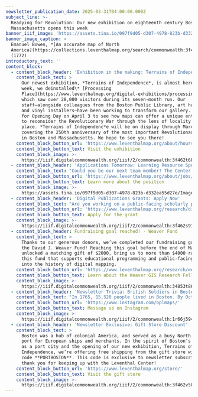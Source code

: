 ```yaml
---
newsletter_publication_date: 2025-03-31T04:00:00.000Z
subject_line: >-
  Readying for Revolution: Our new exhibition on eighteenth century Boston and
  Massachusetts opens this week
banner_iiif_image: 'https://assets.tina.io/097f9d05-d307-4978-823b-d332ea55d27e/toi default.jpg'
banner_image_caption: >
  Emanuel Bowen, *[An accurate map of North
  America](https://collections.leventhalmap.org/search/commonwealth:3f462v674)*
  (1772)
introductory_text: ''
content_block:
  - content_block_header: 'Exhibition in the making: Terrains of Independence '
    content_block_text: >
      Our newest exhibition, *Terrains of Independence*, is almost here! Last
      week, we deinstalled\* [Processing
      Place](https://www.leventhalmap.org/digital-exhibitions/processing-place/)\*,
      which saw over 28,000 visitors during its seven-month run. Our
      staff—alongside colleagues from the Boston Public Library, art hangers,
      and vinyl installers—have been working to transform our gallery. Join us
      for Opening Day on April 3 to see how maps can offer a unique entry point
      to reconsider the Revolutionary War through the lens of locality and
      place. *Terrains of Independenc*e will be on display through March 2026,
      covering the 250th anniversary of the most important Revolutionary moments
      in Boston and Massachusetts. We hope to see you there!
    content_block_button_url: 'https://www.leventhalmap.org/about/hours-directions/'
    content_block_button_text: Visit the exhibition
    content_block_image: >-
      https://iiif.digitalcommonwealth.org/iiif/2/commonwealth:3f462t686/176,378,3587,5810/,1200/0/default.jpg
  - content_block_header: 'Applications Tomorrow: Learning Resource Specialist '
    content_block_text: "Could you be our next team member? The Center is searching for a\_**Learning Resource Specialist**. We are looking for someone with the knowledge, creativity, and enthusiasm to create asynchronous learning tools that draw educators and general audiences into the collections of the Leventhal Center through themes of geography, social studies, and place-based history. Upon hire, the Learning Resource Specialist will collaborate with the Director of Education on a year-long revision of existing educational resources for K-12 educators. For full consideration, apply by\_**Tuesday, April 1, 2025 at 12:00 pm ET**.\n\n*Image credit: Michael Clarke, Suffolk University*\n"
    content_block_button_url: 'https://www.leventhalmap.org/about/jobs/learning-resource-specialist/'
    content_block_button_text: Learn more about the position
    content_block_image: >-
      https://assets.tina.io/097f9d05-d307-4978-823b-d332ea55d27e/Image%20(2).jpg
  - content_block_header: 'Digital Publications Grants: Apply Now'
    content_block_text: "Are you working on a public-facing scholarly project that would come alive through an interactive digital publication?\n\nThe Leventhal Map & Education Center’s\_**Small Grants Fund for Early Career Digital Publications\_is open for applications** for the 2025-2026 academic year. The Small Grants program supports early career scholars through the process of producing a publication for general audiences in a digital format. The program is designed to catalyze creative projects which utilize a digital medium to present scholarly work through engaging, accessible, and experimental communicative modalities.[ ](https://lmec-main-website-staging.netlify.app/articles/small-grants-2024/)[Read about one of our past cohorts of Small Grant awardees here](https://www.leventhalmap.org/articles/small-grants-2024/). **Applications are open until Monday, May 19 at 5 pm ET**.\n"
    content_block_button_url: 'https://www.leventhalmap.org/research/digital-publication-small-grants/'
    content_block_button_text: Apply for the grant
    content_block_image: >-
      https://iiif.digitalcommonwealth.org/iiif/2/commonwealth:3f462s91s/5675,2624,3308,4390/,1200/0/default.jpg
  - content_block_header: Fundraising goal reached! - Weaver Fund
    content_block_text: >
      Thanks to our generous donors, we’ve completed our fundraising goal for
      the David J. Weaver Fund! Reaching this goal before the end of March also
      unlocked a matching gift of $2000, bring us to more than $4000 raised for
      this fund that supports educational programming and public-facing research
      into the history of digital mapping.
    content_block_button_url: 'https://www.leventhalmap.org/research/weaver-gis-research-fellowship/'
    content_block_button_text: Learn about the Weaver GIS Research Fellowship
    content_block_image: >-
      https://iiif.digitalcommonwealth.org/iiif/2/commonwealth:34853t86z/93,70,5565,6534/,1500/0/default.jpg
  - content_block_header: 'Newsletter Trivia: British Soldiers in Boston'
    content_block_text: "In 1765, 15,520 people lived in Boston. By October 1768, British troops had arrived and dramatically changed the composition of the city’s population. After the arrival of the troops, soldiers were one of every \\_\\_\\_\\_ men in Boston.\n\n* 3\n* 7\n* 10\n* 15\n\nThe answer to last newsletter’s question about which country is credited with creating the first program to collect national land use data using GIS to automate map production was **Canada**!\n\nCorrect answers will be included in a random draw—the winner will receive the next three\_[Map of the Month club](https://www.leventhalmap.org/donate/map-of-the-month/)\_postcards for free.\_***Congratulations to our last winner, Patricia!*** In order to enter, make sure you follow us on [Bluesky](https://bsky.app/profile/bplmaps.bsky.social),\_[Instagram](https://www.instagram.com/bplmaps/)\_or\_[Facebook](https://www.facebook.com/bplmaps)\_and direct message or email us the answer to the following question. We’ll accept answers until **April 7 at 9 am ET**.\n"
    content_block_button_url: 'https://www.instagram.com/bplmaps/'
    content_block_button_text: Message us on Instagram
    content_block_image: >-
      https://iiif.digitalcommonwealth.org/iiif/2/commonwealth:1r66j5942/6296,559,2523,6351/,1200/0/default.jpg
  - content_block_header: 'Newsletter Exclusive: Gift Store Discount'
    content_block_text: >
      Boston was a hub of colonial America, and served as a busy North American
      port for European ships and merchants. In the spirit of Boston’s history
      as a port city and the opening of our new exhibition, Terrains of
      Independence, we’re offering free shipping from the gift store with the
      code **PORTBOSTON**. This code is exclusive to newsletter subscribers;
      thank you for keeping up with the Leventhal Center!
    content_block_button_url: 'https://www.leventhalmap.org/store/'
    content_block_button_text: Visit the gift store
    content_block_image: >-
      https://iiif.digitalcommonwealth.org/iiif/2/commonwealth:3f462v50z/6751,3553,2488,3276/,1200/0/default.jpg
---
```


